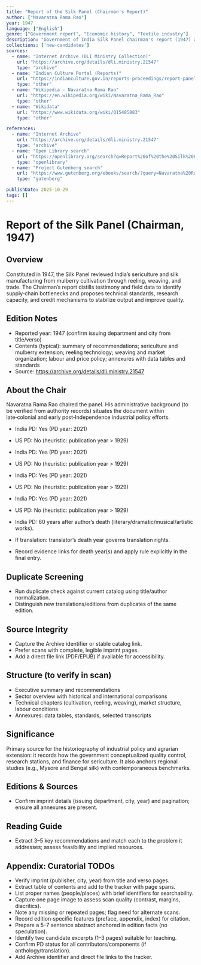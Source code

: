 ```yaml
---
title: "Report of the Silk Panel (Chairman's Report)"
author: ["Navaratna Rama Rao"]
year: 1947
language: ["English"]
genre: ["Government report", "Economic history", "Textile industry"]
description: "Government of India Silk Panel chairman's report (1947) analyzing sericulture, reeling, weaving, and trade structures on the eve of Independence, proposing technical standards, research infrastructure, and credit mechanisms to stabilize output and raise quality in India's silk sector."
collections: ['new-candidates']
sources:
  - name: "Internet Archive (DLI Ministry Collection)"
    url: "https://archive.org/details/dli.ministry.21547"
    type: "archive"
  - name: "Indian Culture Portal (Reports)"
    url: "https://indianculture.gov.in/reports-proceedings/report-panel-artificial-silk-and-rayon-industry"
    type: "other"
  - name: "Wikipedia - Navaratna Rama Rao"
    url: "https://en.wikipedia.org/wiki/Navaratna_Rama_Rao"
    type: "other"
  - name: "Wikidata"
    url: "https://www.wikidata.org/wiki/Q15485883"
    type: "other"

references:
  - name: "Internet Archive"
    url: "https://archive.org/details/dli.ministry.21547"
    type: "archive"
  - name: "Open Library search"
    url: "https://openlibrary.org/search?q=Report%20of%20the%20Silk%20Panel%20(Chairman%E2%80%99s%20Report)%20Navaratna%20Rama%20Rao"
    type: "openlibrary"
  - name: "Project Gutenberg search"
    url: "https://www.gutenberg.org/ebooks/search/?query=Navaratna%20Rama%20Rao"
    type: "gutenberg"

publishDate: 2025-10-29
tags: []
---
```


# Report of the Silk Panel (Chairman, 1947)

## Overview

Constituted in 1947, the Silk Panel reviewed India’s sericulture and silk manufacturing from mulberry cultivation through reeling, weaving, and trade. The Chairman’s report distills testimony and field data to identify supply‑chain bottlenecks and proposes technical standards, research capacity, and credit mechanisms to stabilize output and improve quality.

## Edition Notes

- Reported year: 1947 (confirm issuing department and city from title/verso)
- Contents (typical): summary of recommendations; sericulture and mulberry extension; reeling technology; weaving and market organization; labour and price policy; annexures with data tables and standards
- Source: https://archive.org/details/dli.ministry.21547

## About the Chair

Navaratna Rama Rao chaired the panel. His administrative background (to be verified from authority records) situates the document within late‑colonial and early post‑Independence industrial policy efforts.

- India PD: Yes (PD year: 2021)
- US PD: No (heuristic: publication year > 1929)

- India PD: Yes (PD year: 2021)
- US PD: No (heuristic: publication year > 1929)

- India PD: Yes (PD year: 2021)
- US PD: No (heuristic: publication year > 1929)

- India PD: Yes (PD year: 2021)
- US PD: No (heuristic: publication year > 1929)

- India PD: 60 years after author’s death (literary/dramatic/musical/artistic works).
- If translation: translator’s death year governs translation rights.
- Record evidence links for death year(s) and apply rule explicitly in the final entry.

## Duplicate Screening

- Run duplicate check against current catalog using title/author normalization.
- Distinguish new translations/editions from duplicates of the same edition.

## Source Integrity

- Capture the Archive identifier or stable catalog link.
- Prefer scans with complete, legible imprint pages.
- Add a direct file link (PDF/EPUB) if available for accessibility.
 
## Structure (to verify in scan)

- Executive summary and recommendations
- Sector overview with historical and international comparisons
- Technical chapters (cultivation, reeling, weaving), market structure, labour conditions
- Annexures: data tables, standards, selected transcripts
 
## Significance

Primary source for the historiography of industrial policy and agrarian extension: it records how the government conceptualized quality control, research stations, and finance for sericulture. It also anchors regional studies (e.g., Mysore and Bengal silk) with contemporaneous benchmarks.
 
## Editions & Sources
 
- Confirm imprint details (issuing department, city, year) and pagination; ensure all annexures are present.
 
## Reading Guide
 
- Extract 3–5 key recommendations and match each to the problem it addresses; assess feasibility and implied resources.

## Appendix: Curatorial TODOs

- Verify imprint (publisher, city, year) from title and verso pages.
- Extract table of contents and add to the tracker with page spans.
- List proper names (people/places) with brief identifiers for searchability.
- Capture one page image to assess scan quality (contrast, margins, diacritics).
- Note any missing or repeated pages; flag need for alternate scans.
- Record edition‑specific features (preface, appendix, index) for citation.
- Prepare a 5–7 sentence abstract anchored in edition facts (no speculation).
- Identify two candidate excerpts (1–3 pages) suitable for teaching.
- Confirm PD status for all contributors/components (if anthology/translation).
- Add Archive identifier and direct file links to the tracker.
